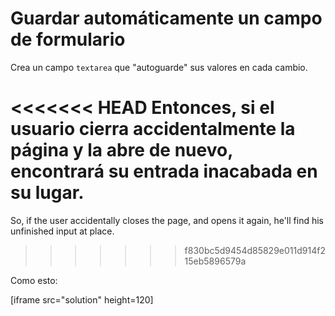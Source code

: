
# Guardar automáticamente un campo de formulario

Crea un campo `textarea` que "autoguarde" sus valores en cada cambio.

<<<<<<< HEAD
Entonces, si el usuario cierra accidentalmente la página y la abre de nuevo, encontrará su entrada inacabada en su lugar.
=======
So, if the user accidentally closes the page, and opens it again, he'll find his unfinished input at place.
>>>>>>> f830bc5d9454d85829e011d914f215eb5896579a

Como esto:

[iframe src="solution" height=120]
